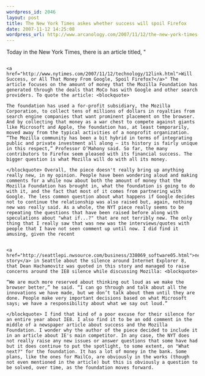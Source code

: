 ```yaml
--- 
wordpress_id: 2046
layout: post
title: The New York Times askes whether success will spoil Firefox 
date: 2007-11-12 14:25:08
wordpress_url: http://www.arcanology.com/2007/11/12/the-new-york-times-askes-whether-success-will-spoil-firefox/
---
```

Today in the New York Times, there is an article titled, "
                                                                                                                                                                                                                                                                                                                                                                                                                                                                                                                                                                                                                                                                                                                                                                                                                                                                                      
                                                                                                                                                                                                                                                                                                                                                                                                                                                                                                                                                                                                                                                                                                                                                                                                                                                                                      <a href="http://www.nytimes.com/2007/11/12/technology/12link.html">Will Success, or All That Money From Google, Spoil Firefox?</a>" The article focuses on the amount of money that the Mozilla Foundation has generated through the deals that MoCo has with Google and other search providers. To quote the article: <blockquote>
                                                                                                                                                                                                                                                                                                                                                                                                                                                                                                                                                                                                                                                                                                                                                                                                                                                                                        The foundation has used a for-profit subsidiary, the Mozilla Corporation, to collect tens of millions of dollars in royalties from search engine companies that want prominent placement on the browser. And by collecting that money as a war chest to compete against giants like Microsoft and Apple, the foundation has, at least temporarily, moved away from the typical activities of a nonprofit organization. “The Mozilla community has been a bit hybrid in terms of integrating public and private investment all along — its history is fairly unique in this respect,” Professor O’Mahony said. So far, the many contributors to Firefox seem pleased with its financial success. The bigger question is what Mozilla will do with all its money.
                                                                                                                                                                                                                                                                                                                                                                                                                                                                                                                                                                                                                                                                                                                                                                                                                                                                                      </blockquote> Overall, the piece doesn't really bring up anything really new, in my opinion. People have been wondering aloud and making comments for a while now about both the amount of money that the Mozilla Foundation has brought in, what the foundation is going to do with it, and the fact that most of it comes from partnering with Google. The less common question about what happens if Google decides not to continue the relationship was also raised but, again, nothing new was really said. As a whole, the NYT piece really seems to be repeating the questions that have been raised before along with speculations about "what if...?" that are not terribly new. The only thing that I really saw that was new was the interviews/quotes with people that I have not seen comment up until now. I did find it amusing, given the recent 
                                                                                                                                                                                                                                                                                                                                                                                                                                                                                                                                                                                                                                                                                                                                                                                                                                                                                      
                                                                                                                                                                                                                                                                                                                                                                                                                                                                                                                                                                                                                                                                                                                                                                                                                                                                                      <a href="http://seattlepi.nwsource.com/business/338069_software05.html">newspaper story</a> in Seattle about the silence around Internet Explorer 8, that Dean Hachamovitz was quoted in this story and managed to raise concerns around the IE8 silence while discussing Mozilla: <blockquote>
                                                                                                                                                                                                                                                                                                                                                                                                                                                                                                                                                                                                                                                                                                                                                                                                                                                                                        “We are much more reserved about thinking out loud as we make the browser better,” he said. “I can go through and talk about all the innovations we have made, but we don’t talk about them until they are done. People make very important decisions based on what Microsoft says; we have a responsibility about what we say out loud.”
                                                                                                                                                                                                                                                                                                                                                                                                                                                                                                                                                                                                                                                                                                                                                                                                                                                                                      </blockquote> I find that kind of a poor excuse for their silence for an entire year about IE8. I also find it to be an odd comment in the middle of a newspaper article about success and the Mozilla Foundation. I wonder why the author of the piece decided to include it in an article about IE's main competitor. In any case, the NYT does not really raise any new issues or answer questions that some have had but it does continue to put the spotlight, to some extent, on "What next?" for the foundation. It has a lot of money in the bank. Some plans, like the ones for MailCo, are obviously in the works (though not even mentioned in the article) but this is obviously a question to be solved, over time, as the foundation moves forward.